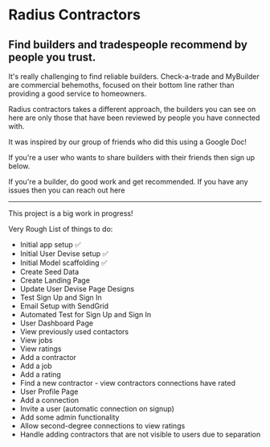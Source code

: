 # Radius Contractors

## Find builders and tradespeople recommend by people you trust.

It's really challenging to find reliable builders. Check-a-trade and MyBuilder are commercial behemoths, focused on their bottom line rather than providing a good service to homeowners.

Radius contractors takes a different approach, the builders you can see on here are only those that have been reviewed by people you have connected with.

It was inspired by our group of friends who did this using a Google Doc!



If you're a user who wants to share builders with their friends then sign up below.

If you're a builder, do good work and get recommended. If you have any issues then you can reach out here

---

This project is a big work in progress!

Very Rough List of things to do:
- Initial app setup ✅
- Initial User Devise setup ✅
- Initial Model scaffolding ✅
- Create Seed Data 
- Create Landing Page
- Update User Devise Page Designs
- Test Sign Up and Sign In
- Email Setup with SendGrid
- Automated Test for Sign Up and Sign In
- User Dashboard Page
- View previously used contactors
- View jobs
- View ratings
- Add a contractor
- Add a job
- Add a rating
- Find a new contractor - view contractors connections have rated
- User Profile Page
- Add a connection
- Invite a user (automatic connection on signup)
- Add some admin functionality
- Allow second-degree connections to view ratings
- Handle adding contractors that are not visible to users due to separation

